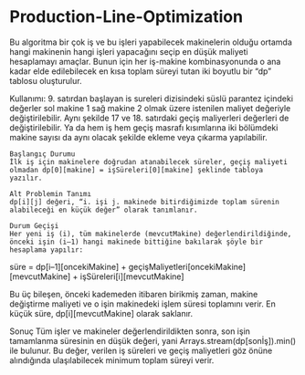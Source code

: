 # Production-Line-Optimization

Bu algoritma bir çok iş ve bu işleri yapabilecek makinelerin olduğu ortamda hangi makinenin hangi işleri yapacağını seçip en düşük maliyeti hesaplamayı amaçlar. Bunun için her iş-makine kombinasyonunda o ana kadar elde edilebilecek en kısa toplam süreyi tutan iki boyutlu bir “dp” tablosu oluşturulur.


Kullanımı: 9. satırdan başlayan is sureleri dizisindeki süslü parantez içindeki değerler sol makine 1 sağ makine 2 olmak üzere istenilen maliyet değeriyle değiştirilebilir. Aynı şekilde 17 ve 18. satırdaki geçiş maliyerleri değerleri de değiştirilebilir. Ya da hem iş hem geçiş masrafı kısımlarına iki bölümdeki makine sayısı da aynı olacak şekilde ekleme veya çıkarma yapılabilir.

    Başlangıç Durumu
    İlk iş için makinelere doğrudan atanabilecek süreler, geçiş maliyeti olmadan dp[0][makine] = işSüreleri[0][makine] şeklinde tabloya yazılır.

    Alt Problemin Tanımı
    dp[i][j] değeri, “i. işi j. makinede bitirdiğimizde toplam sürenin alabileceği en küçük değer” olarak tanımlanır.

    Durum Geçişi
    Her yeni iş (i), tüm makinelerde (mevcutMakine) değerlendirildiğinde, önceki işin (i–1) hangi makinede bittiğine bakılarak şöyle bir hesaplama yapılır:

süre = dp[i–1][oncekiMakine]
      + geçişMaliyetleri[oncekiMakine][mevcutMakine]
      + işSüreleri[i][mevcutMakine]

Bu üç bileşen, önceki kademeden itibaren birikmiş zaman, makine değiştirme maliyeti ve o işin makinedeki işlem süresi toplamını verir. En küçük süre, dp[i][mevcutMakine] olarak saklanır.

Sonuç
Tüm işler ve makineler değerlendirildikten sonra, son işin tamamlanma süresinin en düşük değeri, yani Arrays.stream(dp[sonİş]).min() ile bulunur. Bu değer, verilen iş süreleri ve geçiş maliyetleri göz önüne alındığında ulaşılabilecek minimum toplam süreyi verir.
